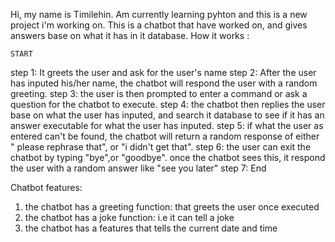 Hi, my name is Timilehin. Am currently learning pyhton and this is a new project i'm working on.
This is a chatbot that have worked on, and gives answers base on what it has in it database.
How it works :
   
    START
step 1: It greets the user and ask for the user's name
step 2: After the user has inputed his/her name, the chatbot will respond the user with a random greeting.
step 3: the user is then prompted to enter a command or ask a question for the chatbot to execute.
step 4: the chatbot then replies the user base on what the user has inputed, and search it database to see if it has an answer executable for what the user has inputed.
step 5: if what the user as entered can't be found, the chatbot will return a random response of either " please rephrase that", or "i didn't get that".
step 6: the user can exit the chatbot by typing "bye",or "goodbye". once the chatbot sees this, it respond the user with a random answer like "see you later"
step 7: End

Chatbot features: 
1. the chatbot has a greeting function: that greets the user once executed
2. the chatbot has a joke function: i.e it can tell a joke
3. the chatbot has a features that tells the current date and time